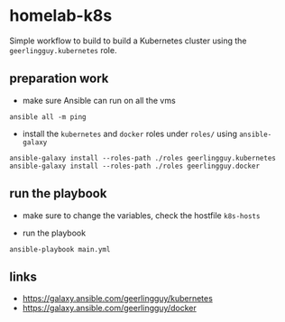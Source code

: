 # homelab-k8s

Simple workflow to build to build a Kubernetes cluster using the `geerlingguy.kubernetes` role.

## preparation work

-  make sure Ansible can run on all the vms

```
ansible all -m ping
```

- install the `kubernetes` and `docker` roles under `roles/` using `ansible-galaxy`

```
ansible-galaxy install --roles-path ./roles geerlingguy.kubernetes
ansible-galaxy install --roles-path ./roles geerlingguy.docker
```

## run the playbook

- make sure to change the variables, check the hostfile `k8s-hosts`

- run the playbook

```
ansible-playbook main.yml
```


## links
- https://galaxy.ansible.com/geerlingguy/kubernetes
- https://galaxy.ansible.com/geerlingguy/docker
